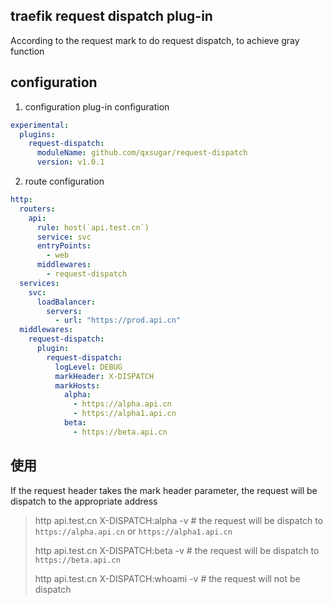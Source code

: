 traefik request dispatch plug-in
------------------

According to the request mark to do request dispatch, to achieve gray function

## configuration

1. configuration plug-in configuration

```yaml
experimental:
  plugins:
    request-dispatch:
      moduleName: github.com/qxsugar/request-dispatch
      version: v1.0.1
```

2. route configuration

```yaml
http:
  routers:
    api:
      rule: host(`api.test.cn`)
      service: svc
      entryPoints:
        - web
      middlewares:
        - request-dispatch
  services:
    svc:
      loadBalancer:
        servers:
          - url: "https://prod.api.cn"
  middlewares:
    request-dispatch:
      plugin:
        request-dispatch:
          logLevel: DEBUG
          markHeader: X-DISPATCH
          markHosts:
            alpha:
              - https://alpha.api.cn
              - https://alpha1.api.cn
            beta:
              - https://beta.api.cn
```

## 使用

If the request header takes the mark header parameter, the request will be dispatch to the appropriate address

> http api.test.cn X-DISPATCH:alpha -v # the request will be dispatch to `https://alpha.api.cn` or `https://alpha1.api.cn`
>
> http api.test.cn X-DISPATCH:beta -v # the request will be dispatch to `https://beta.api.cn`
>
> http api.test.cn X-DISPATCH:whoami -v # the request will not be dispatch